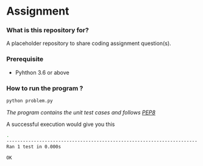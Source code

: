 # Assignment

### What is this repository for?
A placeholder repository to share coding assignment question(s).

### Prerequisite
* Pyhthon 3.6 or above

### How to run the program ? 

```BASH
python problem.py
```
*The program contains the unit test cases and follows [PEP8](https://www.python.org/dev/peps/pep-0008/)*

A successful execution would give you this

```BASH
.
----------------------------------------------------------------------
Ran 1 test in 0.000s

OK

```
